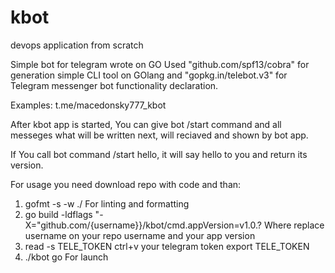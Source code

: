 # kbot
devops application from scratch

Simple bot for telegram wrote on GO
Used "github.com/spf13/cobra" for generation simple CLI tool on GOlang
and "gopkg.in/telebot.v3" for Telegram messenger bot functionality declaration.

Examples:
t.me/macedonsky777_kbot

After kbot app is started, You can give bot /start command and all messeges what will be written next, will reciaved and shown by bot app.

If You call bot command /start hello, it will say hello to you and return its version.

For usage you need download repo with code and than:
1. gofmt -s -w ./ 
For linting and formatting
2. go build -ldflags "-X="github.com/{username}}/kbot/cmd.appVersion=v1.0.?
Where replace username on your repo username and your app version 
3. read -s TELE_TOKEN
ctrl+v your telegram token
export TELE_TOKEN 
4. ./kbot go 
For launch